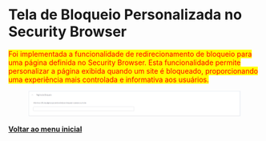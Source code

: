 # Tela de Bloqueio Personalizada no Security Browser

<mark style="color:red;">Foi implementada a funcionalidade de redirecionamento de bloqueio para uma página definida no Security Browser. Esta funcionalidade permite personalizar a página exibida quando um site é bloqueado, proporcionando uma experiência mais controlada e informativa aos usuários.</mark>

<figure><img src="../../.gitbook/assets/image (8).png" alt=""><figcaption></figcaption></figure>

[**Voltar ao menu inicial**](./)
